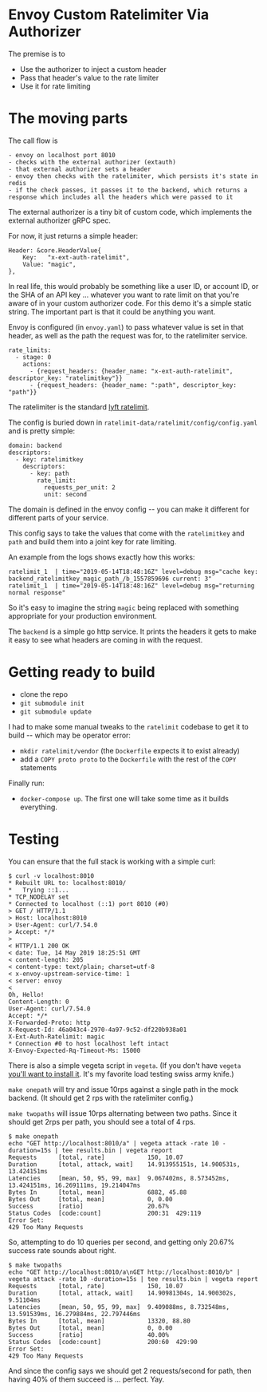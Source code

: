 # Envoy Custom Ratelimiter Via Authorizer

The premise is to

* Use the authorizer to inject a custom header
* Pass that header's value to the rate limiter
* Use it for rate limiting


# The moving parts

The call flow is

```
- envoy on localhost port 8010
- checks with the external authorizer (extauth)
- that external authorizer sets a header
- envoy then checks with the ratelimiter, which persists it's state in redis
- if the check passes, it passes it to the backend, which returns a response which includes all the headers which were passed to it
```

The external authorizer is a tiny bit of custom code, which implements the external authorizer gRPC spec.

For now, it just returns a simple header:

```
Header: &core.HeaderValue{
	Key:   "x-ext-auth-ratelimit",
	Value: "magic",
},
```

In real life, this would probably be something like a user ID, or account ID, or the SHA of an API key ... whatever you want to rate limit on that you're aware of in your custom authorizer code. For this demo it's a simple static string. The important part is that it could be anything you want.

Envoy is configured (in `envoy.yaml`) to pass whatever value is set in that header, as well as the path the request was for, to the ratelimiter service.

```
rate_limits:
  - stage: 0
	actions:
	  - {request_headers: {header_name: "x-ext-auth-ratelimit", descriptor_key: "ratelimitkey"}}
	  - {request_headers: {header_name: ":path", descriptor_key: "path"}}
```

The ratelimiter is the standard [lyft ratelimit](https://github.com/lyft/ratelimit).

The config is buried down in `ratelimit-data/ratelimit/config/config.yaml` and is pretty simple:

```
domain: backend
descriptors:
  - key: ratelimitkey
    descriptors:
      - key: path
        rate_limit:
          requests_per_unit: 2
          unit: second
```

The domain is defined in the envoy config -- you can make it different for different parts of your service.

This config says to take the values that come with the `ratelimitkey` and `path` and build them into a joint key for rate limiting.

An example from the logs shows exactly how this works:

```
ratelimit_1  | time="2019-05-14T18:48:16Z" level=debug msg="cache key: backend_ratelimitkey_magic_path_/b_1557859696 current: 3"
ratelimit_1  | time="2019-05-14T18:48:16Z" level=debug msg="returning normal response"
```

So it's easy to imagine the string `magic` being replaced with something appropriate for your production environment.


The `backend` is a simple go http service. It prints the headers it gets to make it easy to see what headers are coming in with the request.

# Getting ready to build

* clone the repo
* `git submodule init`
* `git submodule update`


I had to make some manual tweaks to the `ratelimit` codebase to get it to build -- which may be operator error:

* `mkdir ratelimit/vendor` (the `Dockerfile` expects it to exist already)
* add a `COPY proto proto` to the `Dockerfile` with the rest of the `COPY` statements

Finally run:

* `docker-compose up`. The first one will take some time as it builds everything.

# Testing

You can ensure that the full stack is working with a simple curl:

```
$ curl -v localhost:8010
* Rebuilt URL to: localhost:8010/
*   Trying ::1...
* TCP_NODELAY set
* Connected to localhost (::1) port 8010 (#0)
> GET / HTTP/1.1
> Host: localhost:8010
> User-Agent: curl/7.54.0
> Accept: */*
> 
< HTTP/1.1 200 OK
< date: Tue, 14 May 2019 18:25:51 GMT
< content-length: 205
< content-type: text/plain; charset=utf-8
< x-envoy-upstream-service-time: 1
< server: envoy
< 
Oh, Hello!
Content-Length: 0
User-Agent: curl/7.54.0
Accept: */*
X-Forwarded-Proto: http
X-Request-Id: 46a043c4-2970-4a97-9c52-df220b938a01
X-Ext-Auth-Ratelimit: magic
* Connection #0 to host localhost left intact
X-Envoy-Expected-Rq-Timeout-Ms: 15000
```

There is also a simple vegeta script in `vegeta`. 
(If you don't have `vegeta` [you'll want to install it](https://github.com/tsenart/vegeta). It's my favorite load testing swiss army knife.)

`make onepath` will try and issue 10rps against a single path in the mock backend. (It should get 2 rps with the ratelimiter config.)

`make twopaths` will issue 10rps alternating between two paths. Since it should get 2rps per path, you should see a total of 4 rps.

```
$ make onepath
echo "GET http://localhost:8010/a" | vegeta attack -rate 10 -duration=15s | tee results.bin | vegeta report
Requests      [total, rate]            150, 10.07
Duration      [total, attack, wait]    14.913955151s, 14.900531s, 13.424151ms
Latencies     [mean, 50, 95, 99, max]  9.067402ms, 8.573452ms, 13.424151ms, 16.269111ms, 19.214047ms
Bytes In      [total, mean]            6882, 45.88
Bytes Out     [total, mean]            0, 0.00
Success       [ratio]                  20.67%
Status Codes  [code:count]             200:31  429:119  
Error Set:
429 Too Many Requests
```

So, attempting to do 10 queries per second, and getting only 20.67% success rate sounds about right.

```
$ make twopaths
echo "GET http://localhost:8010/a\nGET http://localhost:8010/b" | vegeta attack -rate 10 -duration=15s | tee results.bin | vegeta report
Requests      [total, rate]            150, 10.07
Duration      [total, attack, wait]    14.90981304s, 14.900302s, 9.51104ms
Latencies     [mean, 50, 95, 99, max]  9.409088ms, 8.732548ms, 13.591539ms, 16.279884ms, 22.797446ms
Bytes In      [total, mean]            13320, 88.80
Bytes Out     [total, mean]            0, 0.00
Success       [ratio]                  40.00%
Status Codes  [code:count]             200:60  429:90  
Error Set:
429 Too Many Requests
```

And since the config says we should get 2 requests/second for path, then having 40% of them succeed is ... perfect. Yay.
